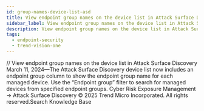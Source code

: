 ```yaml
---
id: group-names-device-list-asd
title: View endpoint group names on the device list in Attack Surface Discovery
sidebar_label: View endpoint group names on the device list in Attack Surface Discovery
description: View endpoint group names on the device list in Attack Surface Discovery
tags:
  - endpoint-security
  - trend-vision-one
---
```


/*<![CDATA[*/ $('#title').html($('meta[name=map-description]').attr('content')); /*]]>*/ View endpoint group names on the device list in Attack Surface Discovery March 11, 2024—The Attack Surface Discovery device list now includes an endpoint group column to show the endpoint group name for each managed device. Use the “Endpoint group” filter to search for managed devices from specified endpoint groups. Cyber Risk Exposure Management → Attack Surface Discovery © 2025 Trend Micro Incorporated. All rights reserved.Search Knowledge Base